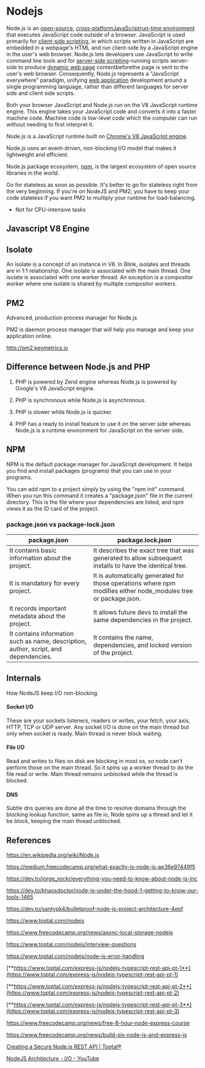 # Nodejs

Node.js is an [open-source](https://en.wikipedia.org/wiki/Open-source_software), [cross-platform](https://en.wikipedia.org/wiki/Cross-platform)[JavaScript](https://en.wikipedia.org/wiki/JavaScript)[run-time environment](https://en.wikipedia.org/wiki/Runtime_system) that executes JavaScript code outside of a browser. JavaScript is used primarily for [client-side scripting](https://en.wikipedia.org/wiki/Client-side_scripting), in which scripts written in JavaScript are embedded in a webpage's HTML and run client-side by a JavaScript engine in the user's web browser. Node.js lets developers use JavaScript to write command line tools and for [server-side scripting](https://en.wikipedia.org/wiki/Server-side_scripting)-running scripts server-side to produce [dynamic web page](https://en.wikipedia.org/wiki/Dynamic_web_page) contentbeforethe page is sent to the user's web browser. Consequently, Node.js represents a "JavaScript everywhere" paradigm, unifying [web application](https://en.wikipedia.org/wiki/Web_application) development around a single programming language, rather than different languages for server side and client side scripts.

Both your browser JavaScript and Node.js run on the V8 JavaScript runtime engine. This engine takes your JavaScript code and converts it into a faster machine code. Machine code is low-level code which the computer can run without needing to first interpret it.

Node.js is a JavaScript runtime built on [Chrome's V8 JavaScript engine](https://developers.google.com/v8/).

Node.js uses an event-driven, non-blocking I/O model that makes it lightweight and efficient.

Node.js package ecosystem, [npm](https://www.npmjs.com/), is the largest ecosystem of open source libraries in the world.

Go for stateless as soon as possible. It's better to go for stateless right from the very beginning. If you're on NodeJS and PM2, you have to keep your code stateless if you want PM2 to multiply your runtime for load-balancing.

- Not for CPU-intensive tasks

## Javascript V8 Engine

## Isolate

An isolate is a concept of an instance in V8. In Blink, isolates and threads are in 1:1 relationship. One isolate is associated with the main thread. One isolate is associated with one worker thread. An exception is a compositor worker where one isolate is shared by multiple compositor workers.

## PM2

Advanced, production process manager for Node.js

PM2 is daemon process manager that will help you manage and keep your application online.

http://pm2.keymetrics.io

## Difference between Node.js and PHP

1. PHP is powered by Zend engine whereas Node.js is powered by Google's V8 JavaScript engine.

2. PHP is synchronous while Node.js is asynchronous.

3. PHP is slower while Node.js is quicker.

4. PHP has a ready to install feature to use it on the server side whereas Node.js is a runtime environment for JavaScript on the server side.

## NPM

NPM is the default package manager for JavaScript development. It helps you find and install packages (programs) that you can use in your programs.

You can add npm to a project simply by using the "npm init" command. When you run this command it creates a "package.json" file in the current directory. This is the file where your dependencies are listed, and npm views it as the ID card of the project.

### package.json vs package-lock.json

| **package.json** | **package.lock.json** |
|---|---|
| It contains basic information about the project. | It describes the exact tree that was generated to allow subsequent installs to have the identical tree. |
| It is mandatory for every project. | It is automatically generated for those operations where npm modifies either node\_modules tree or package.json. |
| It records important metadata about the project. | It allows future devs to install the same dependencies in the project. |
| It contains information such as name, description, author, script, and dependencies. | It contains the name, dependencies, and locked version of the project. |

## Internals

How NodeJS keep I/O non-blocking

#### Socket I/O

These are your sockets listeners, readers or writes, your fetch, your axis, HTTP, TCP or UDP server. Any socket I/O is done on the main thread but only when socket is ready. Main thread is never block waiting.

#### File I/O

Read and writes to files on disk are blocking in most os, so node can't perform those on the main thread. So it spins up a worker thread to do the file read or write. Main thread remains unblocked while the thread is blocked.

#### DNS

Subtle dns queries are done all the time to resolve domains through the blocking lookup function, same as file io, Node spins up a thread and let it be block, keeping the main thread unblocked.

## References

https://en.wikipedia.org/wiki/Node.js

https://medium.freecodecamp.org/what-exactly-is-node-js-ae36e97449f5

https://dev.to/jorge_rockr/everything-you-need-to-know-about-node-js-lnc

https://dev.to/khaosdoctor/node-js-under-the-hood-1-getting-to-know-our-tools-1465

https://dev.to/santypk4/bulletproof-node-js-project-architecture-4epf

https://www.toptal.com/nodejs

https://www.freecodecamp.org/news/async-local-storage-nodejs

https://www.toptal.com/nodejs/interview-questions

https://www.toptal.com/nodejs/node-js-error-handling

[**https://www.toptal.com/express-js/nodejs-typescript-rest-api-pt-1**](https://www.toptal.com/express-js/nodejs-typescript-rest-api-pt-1)

[**https://www.toptal.com/express-js/nodejs-typescript-rest-api-pt-2**](https://www.toptal.com/express-js/nodejs-typescript-rest-api-pt-2)

[**https://www.toptal.com/express-js/nodejs-typescript-rest-api-pt-3**](https://www.toptal.com/express-js/nodejs-typescript-rest-api-pt-3)

https://www.freecodecamp.org/news/free-8-hour-node-express-course

https://www.freecodecamp.org/news/build-six-node-js-and-express-js

[Creating a Secure Node.js REST API | Toptal®](https://www.toptal.com/nodejs/secure-rest-api-in-nodejs)

[NodeJS Architecture - I/O - YouTube](https://www.youtube.com/watch?v=DaU1-XoANig)
